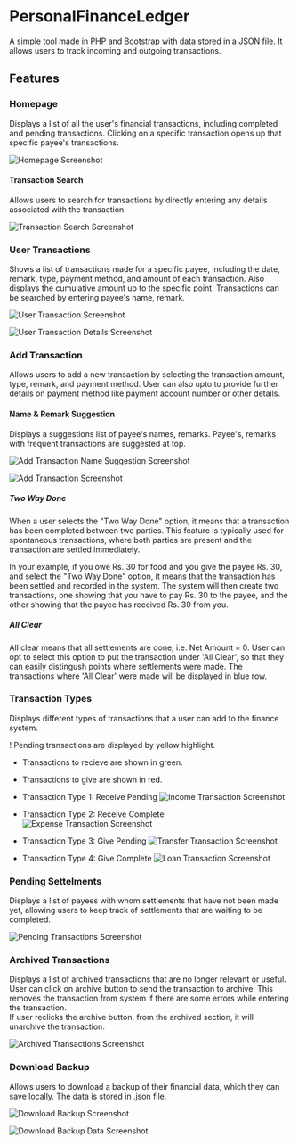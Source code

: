 # PersonalFinanceLedger

A simple tool made in PHP and Bootstrap with data stored in a JSON file. It allows users to track incoming and outgoing transactions.

## Features

### Homepage
Displays a list of all the user's financial transactions, including completed and pending transactions. Clicking on a specific transaction opens up that specific payee's transactions.

![Homepage Screenshot](/FINANCE%20SYSTEM%20SCREENSHOTS/1_homepage.png)

#### Transaction Search
Allows users to search for transactions by directly entering any details associated with the transaction.

![Transaction Search Screenshot](/FINANCE%20SYSTEM%20SCREENSHOTS/8_transaction_search.png)


### User Transactions
Shows a list of transactions made for a specific payee, including the date, remark, type, payment method, and amount of each transaction. Also displays the cumulative amount up to the specific point.
Transactions can be searched by entering payee's name, remark.

![User Transaction Screenshot](/FINANCE%20SYSTEM%20SCREENSHOTS/2_user_transaction.png)

![User Transaction Details Screenshot](/FINANCE%20SYSTEM%20SCREENSHOTS/2_user_transaction_2.png)

### Add Transaction
Allows users to add a new transaction by selecting the transaction amount, type, remark, and payment method. User can also upto to provide further details on payment method like payment account number or other details.

#### Name & Remark Suggestion
Displays a suggestions list of payee's names, remarks. Payee's, remarks with frequent transactions are suggested at top.

![Add Transaction Name Suggestion Screenshot](/FINANCE%20SYSTEM%20SCREENSHOTS/3_add_transaction_name_suggest.png)

![Add Transaction Screenshot](/FINANCE%20SYSTEM%20SCREENSHOTS/3_add_transaction.png)

##### Two Way Done
When a user selects the "Two Way Done" option, it means that a transaction has been completed between two parties. This feature is typically used for spontaneous transactions, where both parties are present and the transaction are settled immediately.

In your example, if you owe Rs. 30 for food and you give the payee Rs. 30, and select the  "Two Way Done" option, it means that the transaction has been settled and recorded in the system. The system will then create two transactions, one showing that you have to pay Rs. 30 to the payee, and the other showing that the payee has received Rs. 30 from you.

##### All Clear
All clear means that all settlements are done, i.e. Net Amount = 0. User can opt to select this option to put the transaction under 'All Clear', so that they can easily distingush points where settlements were made. The transactions where 'All Clear' were made will be displayed in blue row.

### Transaction Types
Displays different types of transactions that a user can add to the finance system.

!  Pending transactions are displayed by yellow highlight.
+ Transactions to recieve are shown in green.
- Transactions to give are shown in red.

- Transaction Type 1: Receive Pending
![Income Transaction Screenshot](/FINANCE%20SYSTEM%20SCREENSHOTS/7_transaction_type_1.png)

- Transaction Type 2: Receive Complete
![Expense Transaction Screenshot](/FINANCE%20SYSTEM%20SCREENSHOTS/7_transaction_type_2.png)

- Transaction Type 3: Give Pending
![Transfer Transaction Screenshot](/FINANCE%20SYSTEM%20SCREENSHOTS/7_transaction_type_3.png)

- Transaction Type 4: Give Complete
![Loan Transaction Screenshot](/FINANCE%20SYSTEM%20SCREENSHOTS/7_transaction_type_4.png)


### Pending Settelments
Displays a list of payees with whom settlements that have not been made yet, allowing users to keep track of settlements that are waiting to be completed.

![Pending Transactions Screenshot](/FINANCE%20SYSTEM%20SCREENSHOTS/6_show_pending.png)


### Archived Transactions

Displays a list of archived transactions that are no longer relevant or useful. <br> 
User can click on archive button to send the transaction to archive. This removes the transaction from system if there are some errors while entering the transaction. <br>
If user reclicks the archive button, from the archived section, it will unarchive the transaction.

![Archived Transactions Screenshot](/FINANCE%20SYSTEM%20SCREENSHOTS/4_archived.png)


### Download Backup
Allows users to download a backup of their financial data, which they can save locally. The data is stored in .json file.

![Download Backup Screenshot](/FINANCE%20SYSTEM%20SCREENSHOTS/5_download_backup.png)

![Download Backup Data Screenshot](/FINANCE%20SYSTEM%20SCREENSHOTS/5_download_backup_data.png)




